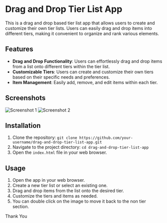 # Drag and Drop Tier List App

This is a drag and drop based tier list app that allows users to create and customize their own tier lists. Users can easily drag and drop items into different tiers, making it convenient to organize and rank various elements.

## Features

- **Drag and Drop Functionality**: Users can effortlessly drag and drop items from a list onto different tiers within the tier list.
- **Customizable Tiers**: Users can create and customize their own tiers based on their specific needs and preferences.
- **Item Management**: Easily add, remove, and edit items within each tier.


## Screenshots

![Screenshot 1](/image/1.png)
![Screenshot 2](/image/2.png)

## Installation

1. Clone the repository: `git clone https://github.com/your-username/drag-and-drop-tier-list-app.git`
2. Navigate to the project directory: `cd drag-and-drop-tier-list-app`
3. Open the `index.html` file in your web browser.


## Usage

1. Open the app in your web browser.
2. Create a new tier list or select an existing one.
3. Drag and drop items from the list onto the desired tier.
4. Customize the tiers and items as needed.
5. You can double click on the image to move it back to the non tier section.

Thank You

